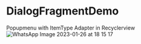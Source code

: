 # DialogFragmentDemo
Popupmenu with ItemType Adapter in Recyclerview
![WhatsApp Image 2023-01-26 at 18 15 17](https://user-images.githubusercontent.com/14141549/214839853-0dce01c4-a1a9-4eaf-b97f-0513569b4a5a.jpeg)

